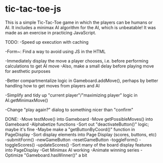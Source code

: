 # tic-tac-toe-js

This is a simple Tic-Tac-Toe game in which the players can be humans or AI. It includes a minimax AI algorithm for the AI, which is unbeatable!  It was made as an exercise in practicing JavaScript.


TODO:
-Speed up execution with caching

-Form~: Find a way to avoid using JS in the HTML

-Immediately display the move a player chooses, i.e. before performing calculations to get AI move
  -Also, make a small delay before playing move for aesthetic purposes

-Better compartmentalize logic in Gameboard.addMove(), perhaps by better handling how to get moves from players and AI

-Simplify and tidy up "current player"/"maximizing player" logic in AI.getMinimaxMove()

-Change "play again?" dialog to something nicer than "confirm"



DONE:
-Move testMove() into Gameboard
-Move getPossibleMoves() into Gameboard
-Alphabetize functions
-Sort out "deactivateButton()" logic; maybe it's fine
  -Maybe make a "getButtonByCoord()" function in PageDisplay
-Sort display elements into Page Display (scores, buttons, etc)
  -submitForm()
  -newGameButton
  -resetGameButton
  -toggleForm()
  -toggleScores()
  -updateScores()
-Sort many of the board display features into PageDisplay
-Get Minimax AI working
-Animate winning series
-Optimize "Gameboard.hasWinner()" a bit